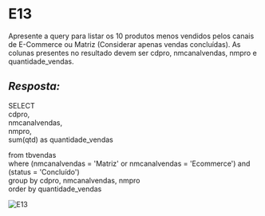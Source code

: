 # E13
Apresente a query para listar os 10 produtos menos vendidos pelos canais de E-Commerce ou Matriz (Considerar apenas vendas concluídas).  As colunas presentes no resultado devem ser cdpro, nmcanalvendas, nmpro e quantidade_vendas.

## *Resposta:*
SELECT<br>
	cdpro,<br>
	nmcanalvendas,<br>
	nmpro,<br>
	sum(qtd) as quantidade_vendas

from tbvendas<br>
where (nmcanalvendas = 'Matriz' or nmcanalvendas = 'Ecommerce') and (status = 'Concluído')<br>
group by cdpro, nmcanalvendas, nmpro<br>
order by quantidade_vendas

![E13](/Compass/Sprint_2/Evidencias/E13.png)